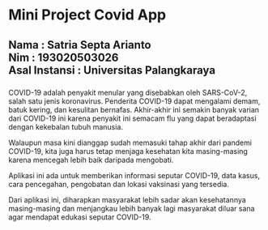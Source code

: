 # Mini Project Covid App

## Nama : Satria Septa Arianto <br> Nim : 193020503026 <br> Asal Instansi : Universitas Palangkaraya <br>

###
COVID-19 adalah penyakit menular yang disebabkan oleh SARS-CoV-2, salah satu jenis koronavirus. Penderita COVID-19 dapat mengalami demam, batuk kering, dan kesulitan bernafas. Akhir-akhir ini semakin banyak varian dari COVID-19 ini karena penyakit ini semacam flu yang dapat beradaptasi dengan kekebalan tubuh manusia.

Walaupun masa kini dianggap sudah memasuki tahap akhir dari pandemi COVID-19, kita juga harus tetap menjaga kesehatan kita masing-masing karena mencegah lebih baik daripada mengobati.

Aplikasi ini ada untuk memberikan informasi seputar COVID-19, data kasus, cara pencegahan, pengobatan dan lokasi vaksinasi yang tersedia.

Dari aplikasi ini, diharapkan masyarakat lebih sadar akan kesehatannya masing-masing dan menjangkau lebih banyak lagi masyarakat diluar sana agar mendapat edukasi seputar COVID-19.
